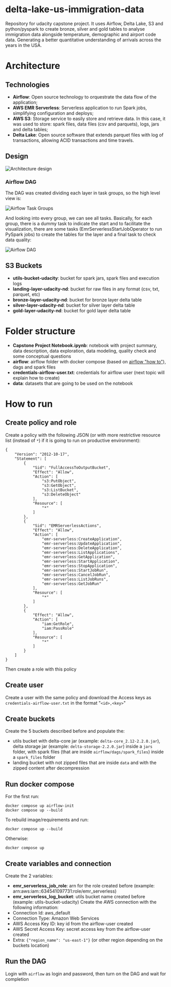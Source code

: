 # delta-lake-us-immigration-data
Repository for udacity capstone project. It uses Airflow, Delta Lake, S3 and python/pyspark to create bronze, silver and gold tables to analyse immigration data alongside temperature, demographic and airport code data. Generating a better quantitative understanding of arrivals across the years in the USA.

# Architecture
## Technologies
- **Airflow**: Open source technology to orquestrate the data flow of the application;
- **AWS EMR Serverless**: Serverless application to run Spark jobs, simplifying configuration and deploys;
- **AWS S3**: Storage service to easily store and retrieve data. In this case, it was used to store: spark files, data files (csv and parquets), logs, jars and delta tables;
- **Delta Lake**: Open source software that extends parquet files with log of transactions, allowing ACID transactions and time travels.

## Design
![Architecture design](/images/udacity-nanodegree-architecture.png)

### Airflow DAG
The DAG was created dividing each layer in task groups, so the high level view is:

![Airflow Task Groups](/images/airflow-task-groups.png)

And looking into every group, we can see all tasks. Basically, for each group, there is a dummy task to indicate the start and to facilitate the visualization, there are some tasks (EmrServerlessStartJobOperator to run PySpark jobs) to create the tables for the layer and a final task to check data quality:

![Airflow DAG](/images/airflow-full-dag.png)

## S3 Buckets
- **utils-bucket-udacity**: bucket for spark jars, spark files and execution logs
- **landing-layer-udacity-nd**: bucket for raw files in any format (csv, txt, parquet, etc)
- **bronze-layer-udacity-nd**: bucket for bronze layer delta table
- **silver-layer-udacity-nd**: bucket for silver layer delta table
- **gold-layer-udacity-nd**: bucket for gold layer delta table

# Folder structure
- **Capstone Project Notebook.ipynb**: notebook with project summary, data description, data exploration, data modeling, quality check and some conceptual questions
- **airflow**: airflow folder with docker compose (based on [airflow "how to"](https://airflow.apache.org/docs/apache-airflow/stable/howto/docker-compose/index.html)), dags and spark files
- **credentials-airflow-user.txt**: credentials for airflow user (next topic will explain how to create)
- **data**: datasets that are going to be used on the notebook

# How to run
## Create policy and role
Create a policy with the following JSON (or with more restrictive resource list (instead of `*`) if it is going to run on productive environment):
```
{
    "Version": "2012-10-17",
    "Statement": [
        {
            "Sid": "FullAccessToOutputBucket",
            "Effect": "Allow",
            "Action": [
                "s3:PutObject",
                "s3:GetObject",
                "s3:ListBucket",
                "s3:DeleteObject"
            ],
            "Resource": [
                "*"
            ]
        },
        {
            "Sid": "EMRServerlessActions",
            "Effect": "Allow",
            "Action": [
                "emr-serverless:CreateApplication",
                "emr-serverless:UpdateApplication",
                "emr-serverless:DeleteApplication",
                "emr-serverless:ListApplications",
                "emr-serverless:GetApplication",
                "emr-serverless:StartApplication",
                "emr-serverless:StopApplication",
                "emr-serverless:StartJobRun",
                "emr-serverless:CancelJobRun",
                "emr-serverless:ListJobRuns",
                "emr-serverless:GetJobRun"
            ],
            "Resource": [
                "*"
            ]
        },
        {
            "Effect": "Allow",
            "Action": [
                "iam:GetRole",
                "iam:PassRole"
            ],
            "Resource": [
                "*"
            ]
        }
    ]
}
```
Then create a role with this policy

## Create user
Create a user with the same policy and download the Access keys as `credentials-airflow-user.txt` in the format "`<id>,<key>`"

## Create buckets
Create the 5 buckets described before and populate the:
- utils bucket with delta-core jar (example: `delta-core_2.12-2.2.0.jar`), delta storage jar (example: `delta-storage-2.2.0.jar`) inside a `jars` folder, with spark files (that are inside `airflow/dags/spark_files`) inside a `spark_files` folder
- landing bucket with not zipped files that are inside `data` and with the zipped content after decompression

## Run docker compose
For the first run:
```
docker compose up airflow-init
docker compose up --build
```
To rebuild image/requirements and run:
```
docker compose up --build
```
Otherwise:
```
docker compose up
```

## Create variables and connection
Create the 2 variables:
- **emr_serverless_job_role**: arn for the role created before (example: arn:aws:iam::634541097731:role/emr_serverless)
- **emr_serverless_log_bucket**: utils bucket name created before (example: utils-bucket-udacity)
Create the AWS connection with the following information:
- Connection Id: aws_default
- Connection Type: Amazon Web Services
- AWS Access Key ID: key id from the airflow-user created
- AWS Secret Access Key: secret access key from the airflow-user created
- Extra: `{"region_name": "us-east-1"}` (or other region depending on the buckets location)

## Run the DAG
Login with `airflow` as login and password, then turn on the DAG and wait for completion
